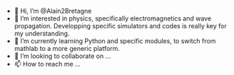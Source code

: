 - 👋 Hi, I’m @Alain2Bretagne
- 👀 I’m interested in physics, specifically electromagnetics and wave propagation. Developping specific simulators and codes is really key for my understanding.
- 🌱 I’m currently learning Python and specific modules, to switch from mathlab to a more generic platform.
- 💞️ I’m looking to collaborate on ...
- 📫 How to reach me ...

<!---
Alain2Bretagne/Alain2Bretagne is a ✨ special ✨ repository because its `README.md` (this file) appears on your GitHub profile.
You can click the Preview link to take a look at your changes.
--->
